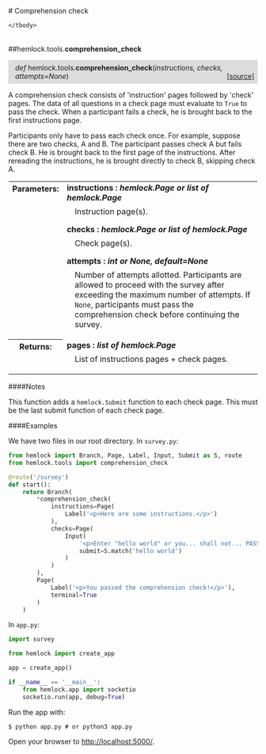 <script src="https://cdn.mathjax.org/mathjax/latest/MathJax.js?config=TeX-AMS-MML_HTMLorMML" type="text/javascript"></script>

<link rel="stylesheet" href="https://assets.readthedocs.org/static/css/readthedocs-doc-embed.css" type="text/css" />

<style>
    a.src-href {
        float: right;
    }
    p.attr {
        margin-top: 0.5em;
        margin-left: 1em;
    }
    p.func-header {
        background-color: gainsboro;
        border-radius: 0.1em;
        padding: 0.5em;
        padding-left: 1em;
    }
    table.field-table {
        border-radius: 0.1em
    }
</style># Comprehension check

<table class="docutils field-list field-table" frame="void" rules="none">
    <col class="field-name" />
    <col class="field-body" />
    <tbody valign="top">
        
    </tbody>
</table>



##hemlock.tools.**comprehension_check**

<p class="func-header">
    <i>def</i> hemlock.tools.<b>comprehension_check</b>(<i>instructions, checks, attempts=None</i>) <a class="src-href" target="_blank" href="https://github.com/dsbowen/hemlock/blob/master/hemlock/tools/comprehension.py#L7">[source]</a>
</p>

A comprehension check consists of 'instruction' pages followed by 'check'
pages. The data of all questions in a check page must evaluate to `True`
to pass the check. When a participant fails a check, he is brought back to
the first instructions page.

Participants only have to pass each check once. For example, suppose there
are two checks, A and B. The participant passes check A but fails check B.
He is brought back to the first page of the instructions. After rereading
the instructions, he is brought directly to check B, skipping check A.

<table class="docutils field-list field-table" frame="void" rules="none">
    <col class="field-name" />
    <col class="field-body" />
    <tbody valign="top">
        <tr class="field">
    <th class="field-name"><b>Parameters:</b></td>
    <td class="field-body" width="100%"><b>instructions : <i>hemlock.Page or list of hemlock.Page</i></b>
<p class="attr">
    Instruction page(s).
</p>
<b>checks : <i>hemlock.Page or list of hemlock.Page</i></b>
<p class="attr">
    Check page(s).
</p>
<b>attempts : <i>int or None, default=None</i></b>
<p class="attr">
    Number of attempts allotted. Participants are allowed to proceed with the survey after exceeding the maximum number of attempts. If <code>None</code>, participants must pass the comprehension check before continuing the survey.
</p></td>
</tr>
<tr class="field">
    <th class="field-name"><b>Returns:</b></td>
    <td class="field-body" width="100%"><b>pages : <i>list of hemlock.Page</i></b>
<p class="attr">
    List of instructions pages + check pages.
</p></td>
</tr>
    </tbody>
</table>

####Notes

This function adds a `hemlock.Submit` function to each check page. This
must be the last submit function of each check page.

####Examples

We have two files in our root directory. In `survey.py`:

```python
from hemlock import Branch, Page, Label, Input, Submit as S, route
from hemlock.tools import comprehension_check

@route('/survey')
def start():
    return Branch(
        *comprehension_check(
            instructions=Page(
                Label('<p>Here are some instructions.</p>')
            ),
            checks=Page(
                Input(
                    '<p>Enter "hello world" or you... shall not... PASS!</p>',
                    submit=S.match('hello world')
                )
            )
        ),
        Page(
            Label('<p>You passed the comprehension check!</p>'),
            terminal=True
        )
    )
```

In `app.py`:

```python
import survey

from hemlock import create_app

app = create_app()

if __name__ == '__main__':
    from hemlock.app import socketio
    socketio.run(app, debug=True)
```

Run the app with:

```
$ python app.py # or python3 app.py
```

Open your browser to <http://localhost:5000/>.